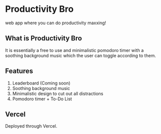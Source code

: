 # Productivity Bro
web app where you can do productivity maxxing!

## What is Productivity Bro
It is essentially a free to use and minimalistic pomodoro timer with a soothing background music which the user can toggle according to them.

## Features
1) Leaderboard (Coming soon)
2) Soothing background music
3) Minimalistic design to cut out all distractions
4) Pomodoro timer + To-Do List

## Vercel
Deployed through Vercel.
